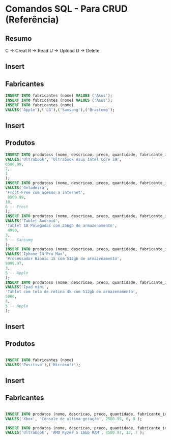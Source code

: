 # Comandos SQL - Para CRUD (Referência)

## Resumo
C -> Creat
R -> Read
U -> Upload
D -> Delete

<!-- ------------- -->

## Insert
## Fabricantes

```sql
INSERT INTO fabricantes (nome) VALUES ('Asus');
INSERT INTO fabricantes (nome) VALUES ('Asus');
INSERT INTO fabricantes (nome) 
VALUES('Apple'),('LG'),('Samsung'),('Brastemp');

```
<!-- -------------- -->

## Insert
## Produtos
```sql
INSERT INTO produtoss (nome, descricao, preco, quantidade, fabricante_id)
VALUES('Ultrabook', 'Ultrabook Asus Intel Core i9', 
6500.99,
7,
1
);
INSERT INTO produtoss (nome, descricao, preco, quantidade, fabricante_id)
VALUES('Geladeira',
'Frost-Free com acesso a internet',
 8500.99,
10,
6 -- Frost
);
INSERT INTO produtoss (nome, descricao, preco, quantidade, fabricante_id)
VALUES('Tablet Android',
'Tablet 10 Polegadas com 256gb de armazenamento',
 4999,
3,
5 -- Sansumg
);
INSERT INTO produtoss (nome, descricao, preco, quantidade, fabricante_id)
VALUES('Iphone 14 Pro Max',
'Processador Bionic 15 com 512gb de armazenamento',
9999.97,
3,
5 -- Apple
);
INSERT INTO produtoss (nome, descricao, preco, quantidade, fabricante_id)
VALUES('Ipad mini',
'Tablet com tela de retina 4k com 512gb de armazenamento',
5000,
8,
5 -- Apple
);


```



## Insert
## Produtos

```sql

INSERT INTO fabricantes (nome)
VALUES('Positivo'),('Microsoft');

```

<!-- _____________________________________________________ -->

## Insert
## Fabricantes

```sql

INSERT INTO produtos (nome, descricao, preco, quantidade, fabricante_id)
VALUES('Xbox', 'Console de ultima geração', 2500.99, 6, 8 );

INSERT INTO produtos (nome, descricao, preco, quantidade, fabricante_id)
VALUES('Ultrabook', 'AMD Ryzer 5 16Gb RAM', 4500.97, 12, 7 );

```